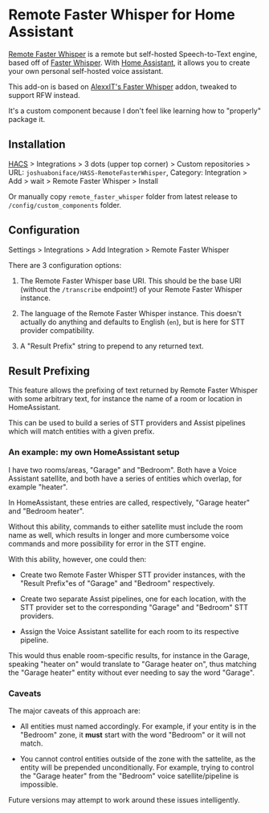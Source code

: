 # Remote Faster Whisper for Home Assistant

[Remote Faster Whisper](https://github.com/joshuaboniface/remote-faster-whisper) is a remote but self-hosted Speech-to-Text engine, based off of [Faster Whisper](https://github.com/guillaumekln/faster-whisper). With [Home Assistant](https://www.home-assistant.io/), it allows you to create your own personal self-hosted voice assistant.

This add-on is based on [AlexxIT's Faster Whisper](https://github.com/AlexxIT/FasterWhisper) addon, tweaked to support RFW instead.

It's a custom component because I don't feel like learning how to "properly" package it.

## Installation

[HACS](https://hacs.xyz/) > Integrations > 3 dots (upper top corner) > Custom repositories > URL: `joshuaboniface/HASS-RemoteFasterWhisper`, Category: Integration > Add > wait > Remote Faster Whisper > Install

Or manually copy `remote_faster_whisper` folder from latest release to `/config/custom_components` folder.

## Configuration

Settings > Integrations > Add Integration > Remote Faster Whisper

There are 3 configuration options:

1. The Remote Faster Whisper base URI. This should be the base URI (without the `/transcribe` endpoint!) of your Remote Faster Whisper instance.

2. The language of the Remote Faster Whisper instance. This doesn't actually do anything and defaults to English (`en`), but is here for STT provider compatibility.

3. A "Result Prefix" string to prepend to any returned text.

## Result Prefixing

This feature allows the prefixing of text returned by Remote Faster Whisper with some arbitrary text, for instance the name of a room or location in HomeAssistant.

This can be used to build a series of STT providers and Assist pipelines which will match entities with a given prefix.

### An example: my own HomeAssistant setup

I have two rooms/areas, "Garage" and "Bedroom". Both have a Voice Assistant satellite, and both have a series of entities which overlap, for example "heater".

In HomeAssistant, these entries are called, respectively, "Garage heater" and "Bedroom heater".

Without this ability, commands to either satellite must include the room name as well, which results in longer and more cumbersome voice commands and more possibility for error in the STT engine.

With this ability, however, one could then:

* Create two Remote Faster Whisper STT provider instances, with the "Result Prefix"es of "Garage" and "Bedroom" respectively.

* Create two separate Assist pipelines, one for each location, with the STT provider set to the corresponding "Garage" and "Bedroom" STT providers.

* Assign the Voice Assistant satellite for each room to its respective pipeline.

This would thus enable room-specific results, for instance in the Garage, speaking "heater on" would translate to "Garage heater on", thus matching the "Garage heater" entity without ever needing to say the word "Garage".

### Caveats

The major caveats of this approach are:

* All entities must named accordingly. For example, if your entity is in the "Bedroom" zone, it **must** start with the word "Bedroom" or it will not match.

* You cannot control entities outside of the zone with the sattelite, as the entity will be prepended unconditionally. For example, trying to control the "Garage heater" from the "Bedroom" voice satellite/pipeline is impossible.

Future versions may attempt to work around these issues intelligently.
